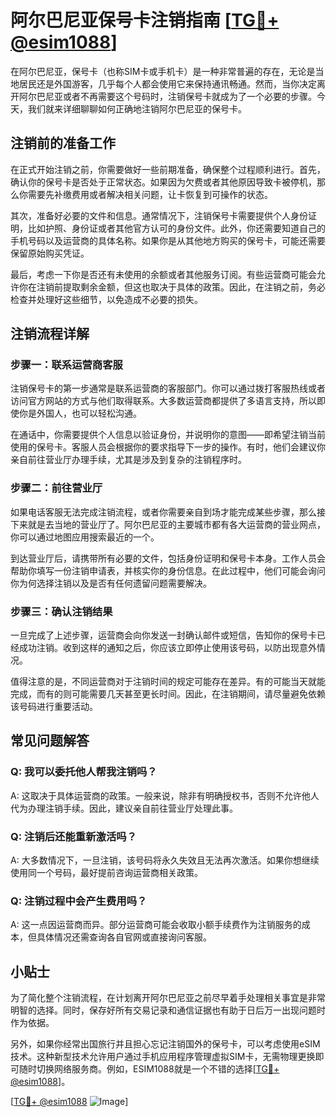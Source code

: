 # 阿尔巴尼亚保号卡注销指南 [[TG💪+ @esim1088](https://t.me/s/esim1088)]

在阿尔巴尼亚，保号卡（也称SIM卡或手机卡）是一种非常普遍的存在，无论是当地居民还是外国游客，几乎每个人都会使用它来保持通讯畅通。然而，当你决定离开阿尔巴尼亚或者不再需要这个号码时，注销保号卡就成为了一个必要的步骤。今天，我们就来详细聊聊如何正确地注销阿尔巴尼亚的保号卡。

## 注销前的准备工作

在正式开始注销之前，你需要做好一些前期准备，确保整个过程顺利进行。首先，确认你的保号卡是否处于正常状态。如果因为欠费或者其他原因导致卡被停机，那么你需要先补缴费用或者解决相关问题，让卡恢复到可操作的状态。

其次，准备好必要的文件和信息。通常情况下，注销保号卡需要提供个人身份证明，比如护照、身份证或者其他官方认可的身份文件。此外，你还需要知道自己的手机号码以及运营商的具体名称。如果你是从其他地方购买的保号卡，可能还需要保留原始购买凭证。

最后，考虑一下你是否还有未使用的余额或者其他服务订阅。有些运营商可能会允许你在注销前提取剩余金额，但这也取决于具体的政策。因此，在注销之前，务必检查并处理好这些细节，以免造成不必要的损失。

## 注销流程详解

### 步骤一：联系运营商客服

注销保号卡的第一步通常是联系运营商的客服部门。你可以通过拨打客服热线或者访问官方网站的方式与他们取得联系。大多数运营商都提供了多语言支持，所以即使你是外国人，也可以轻松沟通。

在通话中，你需要提供个人信息以验证身份，并说明你的意图——即希望注销当前使用的保号卡。客服人员会根据你的要求指导下一步的操作。有时，他们会建议你亲自前往营业厅办理手续，尤其是涉及到复杂的注销程序时。

### 步骤二：前往营业厅

如果电话客服无法完成注销流程，或者你需要亲自到场才能完成某些步骤，那么接下来就是去当地的营业厅了。阿尔巴尼亚的主要城市都有各大运营商的营业网点，你可以通过地图应用搜索最近的一个。

到达营业厅后，请携带所有必要的文件，包括身份证明和保号卡本身。工作人员会帮助你填写一份注销申请表，并核实你的身份信息。在此过程中，他们可能会询问你为何选择注销以及是否有任何遗留问题需要解决。

### 步骤三：确认注销结果

一旦完成了上述步骤，运营商会向你发送一封确认邮件或短信，告知你的保号卡已经成功注销。收到这样的通知之后，你应该立即停止使用该号码，以防出现意外情况。

值得注意的是，不同运营商对于注销时间的规定可能存在差异。有的可能当天就能完成，而有的则可能需要几天甚至更长时间。因此，在注销期间，请尽量避免依赖该号码进行重要活动。

## 常见问题解答

### Q: 我可以委托他人帮我注销吗？

A: 这取决于具体运营商的政策。一般来说，除非有明确授权书，否则不允许他人代为办理注销手续。因此，建议亲自前往营业厅处理此事。

### Q: 注销后还能重新激活吗？

A: 大多数情况下，一旦注销，该号码将永久失效且无法再次激活。如果你想继续使用同一个号码，最好提前咨询运营商相关政策。

### Q: 注销过程中会产生费用吗？

A: 这一点因运营商而异。部分运营商可能会收取小额手续费作为注销服务的成本，但具体情况还需查询各自官网或直接询问客服。

## 小贴士

为了简化整个注销流程，在计划离开阿尔巴尼亚之前尽早着手处理相关事宜是非常明智的选择。同时，保存好所有交易记录和通信证据也有助于日后万一出现问题时作为依据。

另外，如果你经常出国旅行并且担心忘记注销国外的保号卡，可以考虑使用eSIM技术。这种新型技术允许用户通过手机应用程序管理虚拟SIM卡，无需物理更换即可随时切换网络服务商。例如，ESIM1088就是一个不错的选择[[TG💪+ @esim1088](https://t.me/s/esim1088)]。

[[TG💪+ @esim1088](https://t.me/s/esim1088) ![Image](https://i.postimg.cc/4NQfJmqS/Snipaste-2025-05-13-00-14-12.png)]